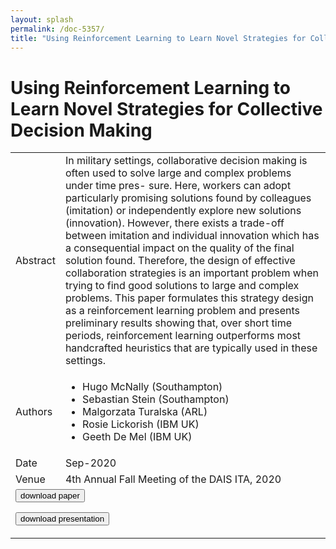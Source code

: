 ```yaml
---
layout: splash
permalink: /doc-5357/
title: "Using Reinforcement Learning to Learn Novel Strategies for Collective Decision Making"
---
```


# Using Reinforcement Learning to Learn Novel Strategies for Collective Decision Making

<table>
    <tbody>
    <tr>
        <td>Abstract</td>
        <td>In military settings, collaborative decision making is often used to solve large and complex problems under time pres- sure. Here, workers can adopt particularly promising solutions found by colleagues (imitation) or independently explore new solutions (innovation). However, there exists a trade-off between imitation and individual innovation which has a consequential impact on the quality of the final solution found. Therefore, the design of effective collaboration strategies is an important problem when trying to find good solutions to large and complex problems. This paper formulates this strategy design as a reinforcement learning problem and presents preliminary results showing that, over short time periods, reinforcement learning outperforms most handcrafted heuristics that are typically used in these settings.</td>
    </tr>
    <tr>
        <td>Authors</td>
        <td>
            <ul>
                <li>Hugo McNally (Southampton)</li>
                <li>Sebastian Stein (Southampton)</li>
                <li>Malgorzata Turalska (ARL)</li>
                <li>Rosie Lickorish (IBM UK)</li>
                <li>Geeth De Mel (IBM UK)</li>
            </ul>
        </td>
    </tr>
    <tr>
        <td>Date</td>
        <td>Sep-2020</td>
    </tr>
    <tr>
        <td>Venue</td>
        <td>4th Annual Fall Meeting of the DAIS ITA, 2020</td>
    </tr>
        <tr>
            <td colspan="2">
                <form method="get" action="https://ibm.box.com/v/doc-5357-paper">
                    <button type="submit">download paper</button>
                </form>
                <form method="get" action="https://ibm.box.com/v/doc-5357-slides">
                    <button type="submit">download presentation</button>
                </form>
            </td>
        </tr>
    </tbody>
</table>

